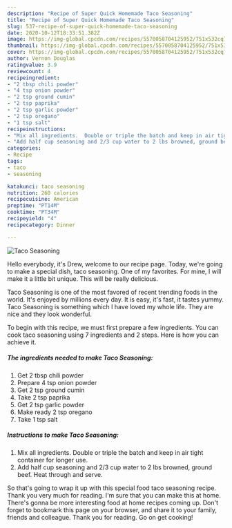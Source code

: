 ```yaml
---
description: "Recipe of Super Quick Homemade Taco Seasoning"
title: "Recipe of Super Quick Homemade Taco Seasoning"
slug: 537-recipe-of-super-quick-homemade-taco-seasoning
date: 2020-10-12T18:33:51.382Z
image: https://img-global.cpcdn.com/recipes/5570058704125952/751x532cq70/taco-seasoning-recipe-main-photo.jpg
thumbnail: https://img-global.cpcdn.com/recipes/5570058704125952/751x532cq70/taco-seasoning-recipe-main-photo.jpg
cover: https://img-global.cpcdn.com/recipes/5570058704125952/751x532cq70/taco-seasoning-recipe-main-photo.jpg
author: Vernon Douglas
ratingvalue: 3.9
reviewcount: 4
recipeingredient:
- "2 tbsp chili powder"
- "4 tsp onion powder"
- "2 tsp ground cumin"
- "2 tsp paprika"
- "2 tsp garlic powder"
- "2 tsp oregano"
- "1 tsp salt"
recipeinstructions:
- "Mix all ingredients.  Double or triple the batch and keep in air tight container for longer use."
- "Add half cup seasoning and 2/3 cup water to 2 lbs browned, ground beef. Heat through and serve."
categories:
- Recipe
tags:
- taco
- seasoning

katakunci: taco seasoning 
nutrition: 260 calories
recipecuisine: American
preptime: "PT14M"
cooktime: "PT34M"
recipeyield: "4"
recipecategory: Dinner

---
```



![Taco Seasoning](https://img-global.cpcdn.com/recipes/5570058704125952/751x532cq70/taco-seasoning-recipe-main-photo.jpg)

Hello everybody, it's Drew, welcome to our recipe page. Today, we're going to make a special dish, taco seasoning. One of my favorites. For mine, I will make it a little bit unique. This will be really delicious.

Taco Seasoning is one of the most favored of recent trending foods in the world. It's enjoyed by millions every day. It is easy, it's fast, it tastes yummy. Taco Seasoning is something which I have loved my whole life. They are nice and they look wonderful.




To begin with this recipe, we must first prepare a few ingredients. You can cook taco seasoning using 7 ingredients and 2 steps. Here is how you can achieve it.

<!--inarticleads1-->

##### The ingredients needed to make Taco Seasoning:

1. Get 2 tbsp chili powder
1. Prepare 4 tsp onion powder
1. Get 2 tsp ground cumin
1. Take 2 tsp paprika
1. Get 2 tsp garlic powder
1. Make ready 2 tsp oregano
1. Take 1 tsp salt




<!--inarticleads2-->

##### Instructions to make Taco Seasoning:

1. Mix all ingredients.  Double or triple the batch and keep in air tight container for longer use.
1. Add half cup seasoning and 2/3 cup water to 2 lbs browned, ground beef. Heat through and serve.




So that's going to wrap it up with this special food taco seasoning recipe. Thank you very much for reading. I'm sure that you can make this at home. There's gonna be more interesting food at home recipes coming up. Don't forget to bookmark this page on your browser, and share it to your family, friends and colleague. Thank you for reading. Go on get cooking!
